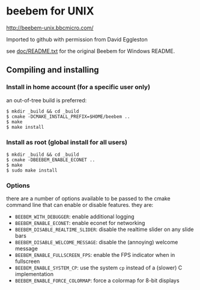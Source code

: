 # beebem for UNIX

http://beebem-unix.bbcmicro.com/

Imported to github with permission from David Eggleston

see [doc/README.txt](doc/README.txt) for the original Beebem for Windows README.

## Compiling and installing

### Install in home account (for a specific user only)

an out-of-tree build is preferred:

```
$ mkdir _build && cd _build
$ cmake -DCMAKE_INSTALL_PREFIX=$HOME/beebem ..
$ make
$ make install
```

### Install as root (global install for all users)

```
$ mkdir _build && cd _build
$ cmake -DBEEBEM_ENABLE_ECONET ..
$ make
$ sudo make install
```

### Options

there are a number of options available to be passed to the cmake command line
that can enable or disable features.  they are:

* `BEEBEM_WITH_DEBUGGER`: enable additional logging
* `BEEBEM_ENABLE_ECONET`: enable econet for networking
* `BEEBEM_DISABLE_REALTIME_SLIDER`: disable the realtime slider on any slide bars
* `BEEBEM_DISABLE_WELCOME_MESSAGE`: disable the (annoying) welcome message
* `BEEBEM_ENABLE_FULLSCREEN_FPS`: enable the FPS indicator when in fullscreen
* `BEEBEM_ENABLE_SYSTEM_CP`: use the system `cp` instead of a (slower) C implementation
* `BEEBEM_ENABLE_FORCE_COLORMAP`: force a colormap for 8-bit displays
